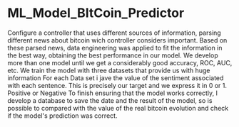 # ML_Model_BItCoin_Predictor
Configure a controller that uses different sources of information, parsing different news about bitcoin wich controller considers important. Based on these parsed news, data engineering was applied to fit the information in the best way, obtaining the best performance in our model. We develop more than one model until we get a considerably good accuracy, ROC, AUC, etc. We train the model with three datasets that provide us with huge information  For each Data set i jave the value of the sentiment associated with each sentence. This is precisely our target and we express it in 0 or 1. Positive or Negative To finish ensuring that the model works correctly, I develop a database to save the date and the result of the model, so is possible to compared with the value of the real bitcoin evolution and check if the model's prediction was correct.
